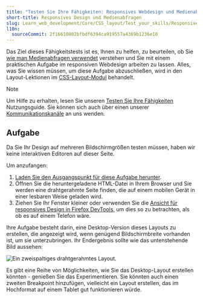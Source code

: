 ```yaml
---
title: "Testen Sie Ihre Fähigkeiten: Responsives Webdesign und Medienabfragen"
short-title: Responsives Design und Medienabfragen
slug: Learn_web_development/Core/CSS_layout/Test_your_skills/Responsive_design
l10n:
  sourceCommit: 2f16610802bfbdf6394ca919557a4369b1236e10
---
```


Das Ziel dieses Fähigkeitstests ist es, Ihnen zu helfen, zu beurteilen, ob Sie [wie man Medienabfragen verwendet](/de/docs/Learn_web_development/Core/CSS_layout/Media_queries) verstehen und Sie mit einem praktischen Aufgabe im responsiven Webdesign arbeiten zu lassen. Alles, was Sie wissen müssen, um diese Aufgabe abzuschließen, wird in den Layout-Lektionen im [CSS-Layout-Modul](/de/docs/Learn_web_development/Core/CSS_layout) behandelt.

> [!NOTE]
> Um Hilfe zu erhalten, lesen Sie unseren [Testen Sie Ihre Fähigkeiten](/de/docs/Learn_web_development#test_your_skills) Nutzungsguide. Sie können sich auch über einen unserer [Kommunikationskanäle](/de/docs/MDN/Community/Communication_channels) an uns wenden.

## Aufgabe

Da Sie Ihr Design auf mehreren Bildschirmgrößen testen müssen, haben wir keine interaktiven Editoren auf dieser Seite.

Um anzufangen:

1. [Laden Sie den Ausgangspunkt für diese Aufgabe herunter](https://github.com/mdn/css-examples/blob/main/learn/tasks/rwd/rwd-download.html).
2. Öffnen Sie die heruntergeladene HTML-Datei in Ihrem Browser und Sie werden eine drahtgerahmte Seite finden, die auf einem mobilen Gerät in einer lesbaren Weise geladen wird.
3. Ziehen Sie Ihr Fenster kleiner oder verwenden Sie die [Ansicht für responsives Design in Firefox DevTools](https://firefox-source-docs.mozilla.org/devtools-user/index.html#responsive-design-mode), um dies so zu betrachten, als ob es auf einem Telefon wäre.

Ihre Aufgabe besteht darin, eine Desktop-Version dieses Layouts zu erstellen, die angezeigt wird, wenn genügend Bildschirmbreite vorhanden ist, um sie unterzubringen. Ihr Endergebnis sollte wie das untenstehende Bild aussehen:

![Ein zweispaltiges drahtgerahmtes Layout.](rwd-task.png)

Es gibt eine Reihe von Möglichkeiten, wie Sie das Desktop-Layout erstellen könnten - genießen Sie das Experimentieren. Sie könnten auch einen zweiten Breakpoint hinzufügen, vielleicht ein Layout erstellen, das im Hochformat auf einem Tablet gut funktionieren würde.
